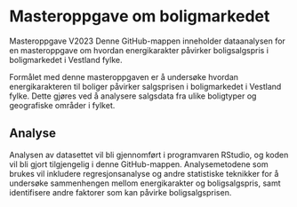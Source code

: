 # Masteroppgave om boligmarkedet
Masteroppgave V2023
Denne GitHub-mappen inneholder dataanalysen for en masteroppgave om hvordan energikarakter påvirker boligsalgspris i boligmarkedet i Vestland fylke.

Formålet med denne masteroppgaven er å undersøke hvordan energikarakteren til boliger påvirker salgsprisen i boligmarkedet i Vestland fylke. Dette gjøres ved å analysere salgsdata fra ulike boligtyper og geografiske områder i fylket.

## Analyse
Analysen av datasettet vil bli gjennomført i programvaren RStudio, og koden vil bli gjort tilgjengelig i denne GitHub-mappen. Analysemetodene som brukes vil inkludere regresjonsanalyse og andre statistiske teknikker for å undersøke sammenhengen mellom energikarakter og boligsalgspris, samt identifisere andre faktorer som kan påvirke boligsalgsprisen.
